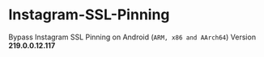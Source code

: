 # Instagram-SSL-Pinning
Bypass Instagram SSL Pinning on Android (`ARM, x86 and AArch64`) Version **219.0.0.12.117** 
